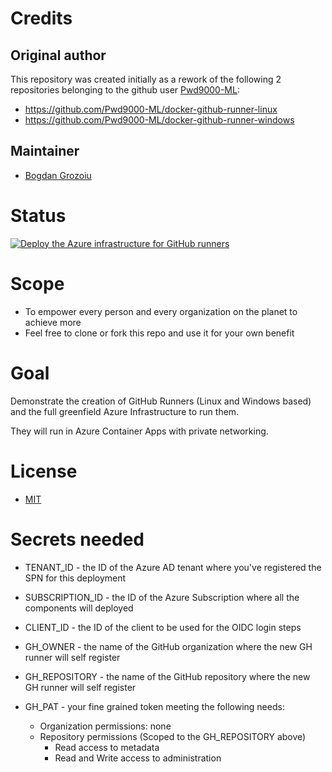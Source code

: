 # Credits
## Original author
This repository was created initially as a rework of the following 2 repositories belonging to the github user [Pwd9000-ML](https://github.com/Pwd9000-ML):
* https://github.com/Pwd9000-ML/docker-github-runner-linux
* https://github.com/Pwd9000-ML/docker-github-runner-windows
## Maintainer
* [Bogdan Grozoiu](https://github.com/bogdan-grozoiu)

# Status
[![Deploy the Azure infrastructure for GitHub runners](https://github.com/MSFT-NL-Demo/github-runner-in-azure-container-apps/actions/workflows/deploy-azure-infrastructure-for-ghr.yml/badge.svg)](https://github.com/MSFT-NL-Demo/github-runner-in-azure-container-apps/actions/workflows/deploy-azure-infrastructure-for-ghr.yml)
# Scope
* To empower every person and every organization on the planet to achieve more
* Feel free to clone or fork this repo and use it for your own benefit

# Goal
Demonstrate the creation of GitHub Runners (Linux and Windows based) and the full greenfield Azure Infrastructure to run them.

They will run in Azure Container Apps with private networking.

# License
* [MIT](https://github.com/MSFT-NL-Demo/github-runner-in-azure-container-apps/blob/main/LICENSE)

# Secrets needed
* TENANT_ID - the ID of the Azure AD tenant where you've registered the SPN for this deployment
* SUBSCRIPTION_ID - the ID of the Azure Subscription where all the components will deployed
* CLIENT_ID - the ID of the client to be used for the OIDC login steps

* GH_OWNER - the name of the GitHub organization where the new GH runner will self register
* GH_REPOSITORY - the name of the GitHub repository where the new GH runner will self register
* GH_PAT - your fine grained token meeting the following needs:
    - Organization permissions: none
    - Repository permissions (Scoped to the GH_REPOSITORY above)
        - Read access to metadata
        - Read and Write access to administration